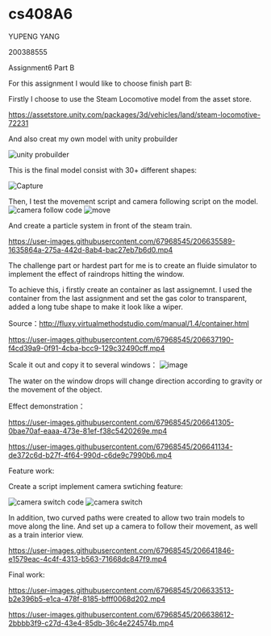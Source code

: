 # cs408A6
YUPENG YANG

200388555

Assignment6 Part B

For this assignment I would like to choose finish part B:

Firstly I choose to use the Steam Locomotive model from the asset store.

https://assetstore.unity.com/packages/3d/vehicles/land/steam-locomotive-72231

And also creat my own model with unity probuilder 

![unity probuilder](https://user-images.githubusercontent.com/67968545/206635064-6e69ee94-99ba-4fe7-978b-c3de165e44cd.PNG)

This is the final model consist with 30+ different shapes:

![Capture](https://user-images.githubusercontent.com/67968545/206635173-af414832-46af-4332-aba9-882e723a4540.PNG)

Then, I test the movement script and camera following script on the model.
![camera follow code](https://user-images.githubusercontent.com/67968545/206635807-d50d3a47-da67-4f6b-8e61-3d897c518cb7.PNG)
![move](https://user-images.githubusercontent.com/67968545/206635978-4d974a33-34e2-4c4c-93cd-904b0e568fa3.PNG)

And create a particle system in front of the steam train.

https://user-images.githubusercontent.com/67968545/206635589-1635864a-275a-442d-8ab4-bac27eb7b6d0.mp4

The challenge part or hardest part for me is to create an fluide simulator to implement the effect of raindrops hitting the window.

To achieve this, i firstly create an container as last assignemnt. I used the container from the last assignment and set the gas color to transparent, added a long tube shape to make it look like a wiper. 

Source：http://fluxy.virtualmethodstudio.com/manual/1.4/container.html

https://user-images.githubusercontent.com/67968545/206637190-f4cd39a9-0f91-4cba-bcc9-129c32490cff.mp4

Scale it out and copy it to several windows：
![image](https://user-images.githubusercontent.com/67968545/206640842-cf7645e2-d4ce-4e46-911b-a559dcd96684.png)

The water on the window drops will change direction according to gravity or the movement of the object.

Effect demonstration：

https://user-images.githubusercontent.com/67968545/206641305-0bae70af-eaaa-473e-81ef-f38c5420269e.mp4



https://user-images.githubusercontent.com/67968545/206641134-de372c6d-b27f-4f64-990d-c6de9c7990b6.mp4


Feature work:

Create a script implement camera swtiching feature:

![camera switch code](https://user-images.githubusercontent.com/67968545/206635794-e75857be-4ed8-46be-b980-796faf6023a3.PNG)
![camera switch](https://user-images.githubusercontent.com/67968545/206636185-b4dec44b-4ca3-466e-beb7-7c88c233edd1.PNG)

In addition, two curved paths were created to allow two train models to move along the line. And set up a camera to follow their movement, as well as a train interior view.

https://user-images.githubusercontent.com/67968545/206641846-e1579eac-4c4f-4313-b563-71668dc847f9.mp4

Final work:



https://user-images.githubusercontent.com/67968545/206633513-b2e396b5-e1ca-478f-8185-bfff0068d202.mp4




https://user-images.githubusercontent.com/67968545/206638612-2bbbb3f9-c27d-43e4-85db-36c4e224574b.mp4



